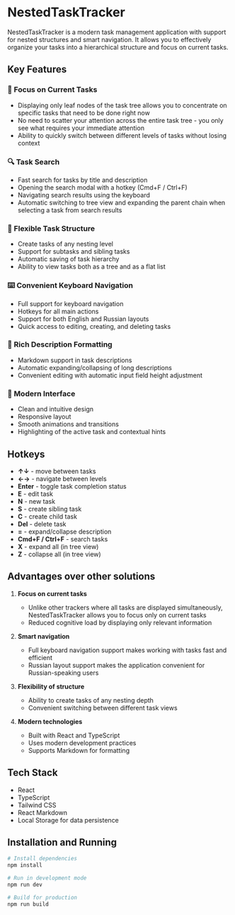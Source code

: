 # NestedTaskTracker

NestedTaskTracker is a modern task management application with support for nested structures and smart navigation. It allows you to effectively organize your tasks into a hierarchical structure and focus on current tasks.

## Key Features

### 🎯 Focus on Current Tasks
- Displaying only leaf nodes of the task tree allows you to concentrate on specific tasks that need to be done right now
- No need to scatter your attention across the entire task tree - you only see what requires your immediate attention
- Ability to quickly switch between different levels of tasks without losing context

### 🔍 Task Search
- Fast search for tasks by title and description
- Opening the search modal with a hotkey (Cmd+F / Ctrl+F)
- Navigating search results using the keyboard
- Automatic switching to tree view and expanding the parent chain when selecting a task from search results

### 🌳 Flexible Task Structure
- Create tasks of any nesting level
- Support for subtasks and sibling tasks
- Automatic saving of task hierarchy
- Ability to view tasks both as a tree and as a flat list

### ⌨️ Convenient Keyboard Navigation
- Full support for keyboard navigation
- Hotkeys for all main actions
- Support for both English and Russian layouts
- Quick access to editing, creating, and deleting tasks

### 📝 Rich Description Formatting
- Markdown support in task descriptions
- Automatic expanding/collapsing of long descriptions
- Convenient editing with automatic input field height adjustment

### 🎨 Modern Interface
- Clean and intuitive design
- Responsive layout
- Smooth animations and transitions
- Highlighting of the active task and contextual hints

## Hotkeys

- **↑↓** - move between tasks
- **←→** - navigate between levels
- **Enter** - toggle task completion status
- **E** - edit task
- **N** - new task
- **S** - create sibling task
- **C** - create child task
- **Del** - delete task
- **=** - expand/collapse description
- **Cmd+F / Ctrl+F** - search tasks
- **X** - expand all (in tree view)
- **Z** - collapse all (in tree view)

## Advantages over other solutions

1. **Focus on current tasks**
   - Unlike other trackers where all tasks are displayed simultaneously, NestedTaskTracker allows you to focus only on current tasks
   - Reduced cognitive load by displaying only relevant information

2. **Smart navigation**
   - Full keyboard navigation support makes working with tasks fast and efficient
   - Russian layout support makes the application convenient for Russian-speaking users

3. **Flexibility of structure**
   - Ability to create tasks of any nesting depth
   - Convenient switching between different task views

4. **Modern technologies**
   - Built with React and TypeScript
   - Uses modern development practices
   - Supports Markdown for formatting

## Tech Stack

- React
- TypeScript
- Tailwind CSS
- React Markdown
- Local Storage for data persistence

## Installation and Running

```bash
# Install dependencies
npm install

# Run in development mode
npm run dev

# Build for production
npm run build
``` 